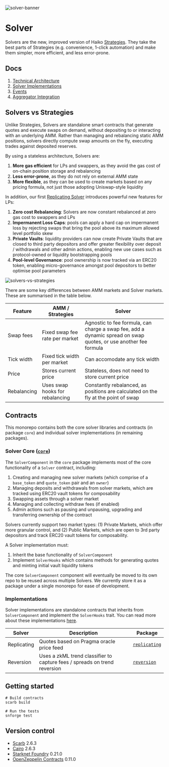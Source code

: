 ![solver-banner](https://github.com/user-attachments/assets/e9db3d1f-089a-42fa-9a4f-ebb33815140a)

# Solver

Solvers are the new, improved version of Haiko [Strategies](https://haiko-docs.gitbook.io/docs/protocol/strategy-vaults). They take the best parts of Strategies (e.g. convenience, 1-click automation) and make them simpler, more efficient, and less error-prone.

## Docs

1. [Technical Architecture](./docs/1-technical-architecture.md)
2. [Solver Implementations](./docs/2-solver-implementations.md)
3. [Events](./docs/3-events.md)
4. [Aggregator Integration](./docs/4-aggregator-integration.md)

## Solvers vs Strategies

Unlike Strategies, Solvers are standalone smart contracts that generate quotes and execute swaps on demand, without depositing to or interacting with an underlying AMM. Rather than managing and rebalancing static AMM positions, solvers directly compute swap amounts on the fly, executing trades against deposited reserves.

By using a stateless architecture, Solvers are:

1. **More gas efficient** for LPs and swappers, as they avoid the gas cost of on-chain position storage and rebalancing
2. **Less error-prone**, as they do not rely on external AMM state
3. **More flexible**, as they can be used to create markets based on any pricing formula, not just those adopting Uniswap-style liquidity

In addition, our first [Replicating Solver](./packages/replicating/) introduces powerful new features for LPs:

1. **Zero cost Rebalancing**: Solvers are now constant rebalanced at zero gas cost to swappers and LPs 
2. **Impermanent Loss Caps**: pools can apply a hard cap on impermanent loss by rejecting swaps that bring the pool above its maximum allowed level portfolio skew
3. **Private Vaults**: liquidity providers can now create Private Vaults that are closed to third party depositors and offer greater flexibility over deposit / withdrawals and other admin actions, enabling new use cases such as protocol-owned or liquidity bootstrapping pools
4. **Pool-level Governance**: pool ownership is now tracked via an ERC20 token, enabling micro-governance amongst pool depositors to better optimise pool parameters

![solvers-vs-strategies](https://github.com/user-attachments/assets/c6d884d8-dab5-4030-b0a5-44d4a4ceea81)

There are some key differences between AMM markets and Solver markets. These are summarised in the table below.

| Feature     | AMM / Strategies                | Solver                                                                                                          |
| ----------- | ------------------------------- | --------------------------------------------------------------------------------------------------------------- |
| Swap fees   | Fixed swap fee rate per market  | Agnostic to fee formula, can charge a swap fee, add a dynamic spread on swap quotes, or use another fee formula |
| Tick width  | Fixed tick width per market     | Can accomodate any tick width                                                                                   |
| Price       | Stores current price            | Stateless, does not need to store current price                                                                 |
| Rebalancing | Uses swap hooks for rebalancing | Constantly rebalanced, as positions are calculated on the fly at the point of swap                              |

## Contracts

This monorepo contains both the core solver libraries and contracts (in package `core`) and individual solver implementations (in remaining packages).

### Solver Core ([`core`](./packages/core/))

The `SolverComponent` in the `core` package implements most of the core functionality of a `Solver` contract, including:

1. Creating and managing new solver markets (which comprise of a `base_token` and `quote_token` pair and an `owner`)
2. Managing deposits and withdrawals from solver markets, which are tracked using ERC20 vault tokens for composability
3. Swapping assets through a solver market
4. Managing and collecting withdraw fees (if enabled)
5. Admin actions such as pausing and unpausing, upgrading and transferring ownership of the contract

Solvers currently support two market types: (1) Private Markets, which offer more granular control, and (2) Public Markets, which are open to 3rd party depositors and track ERC20 vault tokens for composability.

A Solver implementation must:

1. Inherit the base functionality of `SolverComponent`
2. Implement `SolverHooks` which contains methods for generating quotes and minting initial vault liquidity tokens

The core `SolverComponent` component will eventually be moved to its own repo to be reused across multiple Solvers. We currently store it as a package under a single monorepo for ease of development.

### Implementations

Solver implementations are standalone contracts that inherits from `SolverComponent` and implement the `SolverHooks` trait. You can read more about these implementations [here](./docs/4-solver-implementations.md).

| Solver      | Description                                                               | Package                                  |
| ----------- | ------------------------------------------------------------------------- | ---------------------------------------- |
| Replicating | Quotes based on Pragma oracle price feed                                  | [`replicating`](./packages/replicating/) |
| Reversion   | Uses a zkML trend classifier to capture fees / spreads on trend reversion | [`reversion`](./packages/reversion/)     |

## Getting started

```shell
# Build contracts
scarb build

# Run the tests
snforge test
```

## Version control

- [Scarb](https://github.com/software-mansion/scarb) 2.6.3
- [Cairo](https://github.com/starkware-libs/cairo) 2.6.3
- [Starknet Foundry](https://github.com/foundry-rs/starknet-foundry) 0.21.0
- [OpenZeppelin Contracts](https://github.com/OpenZeppelin/cairo-contracts/) 0.11.0
